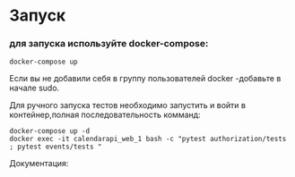 # Запуск
### для запуска используйте docker-compose:
```
docker-compose up
```

Eсли вы не добавили себя в группу пользователей docker -добавьте в начале sudo.

Для ручного запуска тестов необходимо запустить и войти в контейнер,полная последовательность комманд:
```
docker-compose up -d
docker exec -it calendarapi_web_1 bash -c "pytest authorization/tests ; pytest events/tests "
```

Документация:
